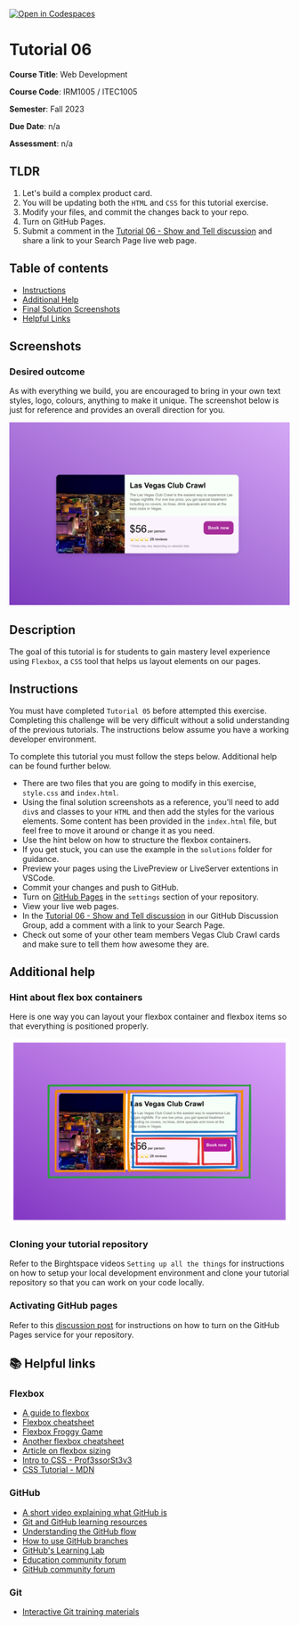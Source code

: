 [![Open in Codespaces](https://classroom.github.com/assets/launch-codespace-7f7980b617ed060a017424585567c406b6ee15c891e84e1186181d67ecf80aa0.svg)](https://classroom.github.com/open-in-codespaces?assignment_repo_id=12744294)
# Tutorial 06

**Course Title**: Web Development

**Course Code**: IRM1005 / ITEC1005

**Semester**: Fall 2023

**Due Date**: n/a

**Assessment**: n/a

## TLDR

1. Let's build a complex product card.
2. You will be updating both the `HTML` and `CSS` for this tutorial exercise.
3. Modify your files, and commit the changes back to your repo.
4. Turn on GitHub Pages.
5. Submit a comment in the [Tutorial 06 - Show and Tell discussion](https://github.com/orgs/irm1005-itec1005-fall-2023/discussions/11) and share a link to your Search Page live web page.

## Table of contents

- [Instructions](#instructions)
- [Additional Help](#additional-help)
- [Final Solution Screenshots](#screenshots)
- [Helpful Links](#📚-helpful-links)

## Screenshots

### Desired outcome

As with everything we build, you are encouraged to bring in your own text styles, logo, colours, anything to make it unique. The screenshot below is just for reference and provides an overall direction for you. 

![Screenshot](./images/screenshot.png)

## Description

The goal of this tutorial is for students to gain mastery level experience using `Flexbox`, a `CSS` tool that helps us layout elements on our pages.

## Instructions

You must have completed `Tutorial 05` before attempted this exercise. Completing this challenge will be very difficult without a solid understanding of the previous tutorials. The instructions below assume you have a working developer environment.

To complete this tutorial you must follow the steps below. Additional help can be found further below.

- There are two files that you are going to modify in this exercise, `style.css` and `index.html`.
- Using the final solution screenshots as a reference, you'll need to add `div`s and classes to your `HTML` and then add the styles for the various elements. Some content has been provided in the `index.html` file, but feel free to move it around or change it as you need.
- Use the hint below on how to structure the flexbox containers.
- If you get stuck, you can use the example in the `solutions` folder for guidance.
- Preview your pages using the LivePreview or LiveServer extentions in VSCode.
- Commit your changes and push to GitHub.
- Turn on [GitHub Pages](https://github.com/orgs/irm1005-itec1005-fall-2023/discussions/4) in the `settings` section of your repository.
- View your live web pages.
- In the [Tutorial 06 - Show and Tell discussion](https://github.com/orgs/irm1005-itec1005-fall-2023/discussions/11) in our GitHub Discussion Group, add a comment with a link to your Search Page.
- Check out some of your other team members Vegas Club Crawl cards and make sure to tell them how awesome they are.

## Additional help

### Hint about flex box containers 

Here is one way you can layout your flexbox container and flexbox items so that everything is positioned properly.

![Screenshot](./images/flexbox-hint.png)

### Cloning your tutorial repository

Refer to the Birghtspace videos `Setting up all the things` for instructions on how to setup your local development environment and clone your tutorial repository so that you can work on your code locally.

### Activating GitHub pages

Refer to this [discussion post](https://github.com/orgs/irm1005-itec1005-fall-2023/discussions/4) for instructions on how to turn on the GitHub Pages service for your repository.

## 📚 Helpful links

### Flexbox

- [A guide to flexbox](https://css-tricks.com/snippets/css/a-guide-to-flexbox/)
- [Flexbox cheatsheet](https://yoksel.github.io/flex-cheatsheet/)
- [Flexbox Froggy Game](https://flexboxfroggy.com/)
- [Another flexbox cheatsheet](https://www.sketchingwithcss.com/samplechapter/cheatsheet.html)
- [Article on flexbox sizing](https://www.smashingmagazine.com/2018/09/flexbox-sizing-flexible-box/)
- [Intro to CSS - Prof3ssorSt3v3](https://www.youtube.com/watch?v=KFKScNHa-8M&list=PLyuRouwmQCjl4wTSNbb8RTKZuyMhoIxBe)
- [CSS Tutorial - MDN](https://developer.mozilla.org/en-US/docs/Web/CSS)

### GitHub

- [A short video explaining what GitHub is](https://www.youtube.com/watch?v=w3jLJU7DT5E&feature=youtu.be)
- [Git and GitHub learning resources](https://docs.github.com/en/github/getting-started-with-github/git-and-github-learning-resources)
- [Understanding the GitHub flow](https://guides.github.com/introduction/flow/)
- [How to use GitHub branches](https://www.youtube.com/watch?v=H5GJfcp3p4Q&feature=youtu.be)
- [GitHub's Learning Lab](https://lab.github.com/)
- [Education community forum](https://education.github.community/)
- [GitHub community forum](https://github.community/)

### Git

- [Interactive Git training materials](https://githubtraining.github.io/training-manual/#/01_getting_ready_for_class)
